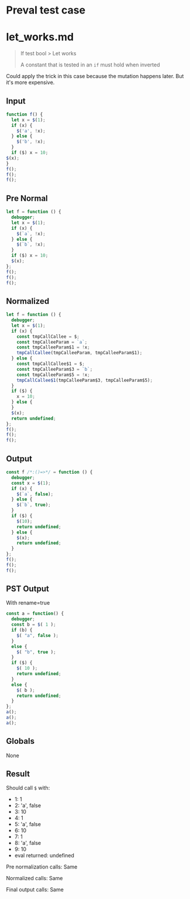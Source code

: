 # Preval test case

# let_works.md

> If test bool > Let works
>
> A constant that is tested in an `if` must hold when inverted

Could apply the trick in this case because the mutation happens later. But it's more expensive.

## Input

`````js filename=intro
function f() {
  let x = $(1);
  if (x) {
    $('a', !x);
  } else {
    $('b', !x);
  }
  if ($) x = 10;
$(x);
}
f();
f();
f();
`````

## Pre Normal


`````js filename=intro
let f = function () {
  debugger;
  let x = $(1);
  if (x) {
    $(`a`, !x);
  } else {
    $(`b`, !x);
  }
  if ($) x = 10;
  $(x);
};
f();
f();
f();
`````

## Normalized


`````js filename=intro
let f = function () {
  debugger;
  let x = $(1);
  if (x) {
    const tmpCallCallee = $;
    const tmpCalleeParam = `a`;
    const tmpCalleeParam$1 = !x;
    tmpCallCallee(tmpCalleeParam, tmpCalleeParam$1);
  } else {
    const tmpCallCallee$1 = $;
    const tmpCalleeParam$3 = `b`;
    const tmpCalleeParam$5 = !x;
    tmpCallCallee$1(tmpCalleeParam$3, tmpCalleeParam$5);
  }
  if ($) {
    x = 10;
  } else {
  }
  $(x);
  return undefined;
};
f();
f();
f();
`````

## Output


`````js filename=intro
const f /*:()=>*/ = function () {
  debugger;
  const x = $(1);
  if (x) {
    $(`a`, false);
  } else {
    $(`b`, true);
  }
  if ($) {
    $(10);
    return undefined;
  } else {
    $(x);
    return undefined;
  }
};
f();
f();
f();
`````

## PST Output

With rename=true

`````js filename=intro
const a = function() {
  debugger;
  const b = $( 1 );
  if (b) {
    $( "a", false );
  }
  else {
    $( "b", true );
  }
  if ($) {
    $( 10 );
    return undefined;
  }
  else {
    $( b );
    return undefined;
  }
};
a();
a();
a();
`````

## Globals

None

## Result

Should call `$` with:
 - 1: 1
 - 2: 'a', false
 - 3: 10
 - 4: 1
 - 5: 'a', false
 - 6: 10
 - 7: 1
 - 8: 'a', false
 - 9: 10
 - eval returned: undefined

Pre normalization calls: Same

Normalized calls: Same

Final output calls: Same
